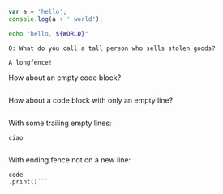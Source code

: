 ``` js
var a = 'hello';
console.log(a + ' world');
```

~~~bash
echo "hello, ${WORLD}"
~~~

```````longfence
Q: What do you call a tall person who sells stolen goods?
```````

~~~~~~~~~~  ManyTildes
A longfence!
~~~~~~~~~~

How about an empty code block?

```js
```

How about a code block with only an empty line?

```js

```

With some trailing empty lines:

```
ciao


```

With ending fence not on a new line:

```
code
.print()```